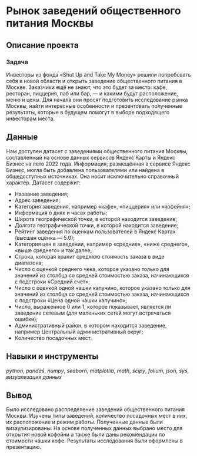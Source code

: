 # Рынок заведений общественного питания Москвы 

## Описание проекта
### Задача
Инвесторы из фонда «Shut Up and Take My Money» решили попробовать себя в новой области и открыть заведение общественного питания в Москве. Заказчики ещё не знают, что это будет за место: кафе, ресторан, пиццерия, паб или бар, — и какими будут расположение, меню и цены. Для начала они просят подготовить исследование рынка Москвы, найти интересные особенности и презентовать полученные результаты, которые в будущем помогут в выборе подходящего инвесторам места.

## Данные
Нам доступен датасет с заведениями общественного питания Москвы, составленный на основе данных сервисов Яндекс Карты и Яндекс Бизнес на лето 2022 года. Информация, размещённая в сервисе Яндекс Бизнес, могла быть добавлена пользователями или найдена в общедоступных источниках. Она носит исключительно справочный характер. Датасет содержит:
* Название заведения;
* Адрес заведения;
* Категория заведения, например «кафе», «пиццерия» или «кофейня»;
* Информация о днях и часах работы;
* Широта географической точки, в которой находится заведение;
* Долгота географической точки, в которой находится заведение;
* Рейтинг заведения по оценкам пользователей в Яндекс Картах (высшая оценка — 5.0);
* Категория цен в заведении, например «средние», «ниже среднего», «выше среднего» и так далее;
* Строка, которая хранит среднюю стоимость заказа в виде диапазона;
* Число с оценкой среднего чека, которое указано только для значений из столбца со средней стоимостью заказа, начинающихся с подстроки «Средний счёт»;
* Число с оценкой одной чашки капучино, которое указано только для значений из столбца со средней стоимостью заказа, начинающихся с подстроки «Цена одной чашки капучино»;
* Число, выраженное 0 или 1, которое показывает, является ли заведение сетевым (для маленьких сетей могут встречаться ошибки);
* Административный район, в котором находится заведение, например Центральный административный округ;
* Количество посадочных мест.

## Навыки и инструменты
*python*, *pandas*, *numpy*, *seaborn*, *matplotlib*, *math*, *scipy*, *folium*, *json*, *sys*, *визуализация данных*

##  Вывод
Было исследовано распределение заведений общественного питания Москвы. Изучены типы заведений, количество посадочных мест в них, их расположение и режим работы. Полученные данные были визаулизированы. На основе полученных данных выбрано место для открытия новой кофейни а также были даны рекомендации по стоимости чашки кофе. Результаты исследования были оформлены в презентацию.
